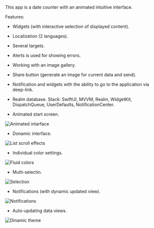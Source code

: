 This app is a date counter with an animated intuitive interface.

Features:
- Widgets (with interactive selection of displayed content).
- Localization (2 languages).
- Several targets.
- Alerts is used for showing errors.
- Working with an image gallery.
- Share button (generate an image for current data and send).
- Notification and widgets with the ability to go to the application via deep-link.
- Realm database.
Stack: SwiftUI, MVVM, Realm, WidgetKit, DispatchQueue, UserDefaults, NotificationCenter.

- Animated start screen.

![Animated intarface](https://github.com/mirror-voly/Day-to-Days/blob/main/Presentation/InShot_20241102_185553722.gif)
- Donamic interface.

![List scroll effects](https://github.com/mirror-voly/Day-to-Days/blob/main/Presentation/InShot_20241102_180318678.gif)
- Individual color settings.

![Fluid colors](https://github.com/mirror-voly/Day-to-Days/blob/main/Presentation/InShot_20241102_182353378.gif)
- Multi-selectin.

![Selection](https://github.com/mirror-voly/Day-to-Days/blob/main/Presentation/InShot_20241102_183603284.gif)
- Notifications (with dynamic updated view).

![Notifications](https://github.com/mirror-voly/Day-to-Days/blob/main/Presentation/InShot_20241102_184727456.gif)
- Auto-updating data views.

![Dinamic theme](https://github.com/mirror-voly/Day-to-Days/blob/main/Presentation/InShot_20241102_185033106.gif)
